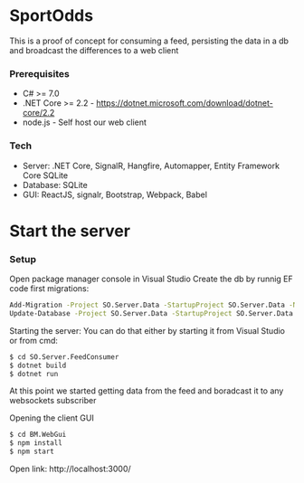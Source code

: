 # SportOdds

This is a proof of concept for consuming a feed, persisting the data in a db and broadcast the differences to a web client

### Prerequisites
* C# >= 7.0
* .NET Core >= 2.2 - https://dotnet.microsoft.com/download/dotnet-core/2.2
* node.js - Self host our web client

### Tech
* Server: .NET Core, SignalR, Hangfire, Automapper, Entity Framework Core SQLite
* Database: SQLite
* GUI: ReactJS, signalr, Bootstrap, Webpack, Babel

# Start the server
### Setup
Open package manager console in Visual Studio
Create the db by runnig EF code first migrations:
```sh
Add-Migration -Project SO.Server.Data -StartupProject SO.Server.Data -Name CreateDb 
Update-Database -Project SO.Server.Data -StartupProject SO.Server.Data
```

Starting the server:
You can do that either by starting it from Visual Studio or from cmd:
```sh
$ cd SO.Server.FeedConsumer
$ dotnet build
$ dotnet run
```

At this point we started getting data from the feed and boradcast it to any websockets subscriber

Opening the client GUI

```sh
$ cd BM.WebGui
$ npm install
$ npm start
```
Open link: http://localhost:3000/


